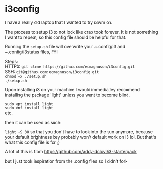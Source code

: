 # i3config

I have a really old laptop that I wanted to try i3wm on.

The process to setup i3 to not look like crap took forever. It is not something I want to repeat, so this config file should be helpful for that.

Running the `setup.sh` file will overwrite your ~.config/i3 and ~.config/i3status files, FYI

Steps:    
HTTPS: `git clone https://github.com/ecmagnuson/i3config.git`    
SSH: `git@github.com:ecmagnuson/i3config.git`    
`chmod +x ./setup.sh`    
`./setup.sh`    

Upon installing i3 on your machine I would immediatley reccomend installing the package 'light' unless you want to become blind.

`sudo apt install light`    
`sudo dnf install light`    
etc.

then it can be used as such:

`light -S 30` so that you don't have to look into the sun anymore, because your default brightness key probably won't default work on i3 lol. But that's what this config file is for ;) 

A lot of this is from 
https://github.com/addy-dclxvi/i3-starterpack

but I just took inspiration from the .config files so I didn't fork
